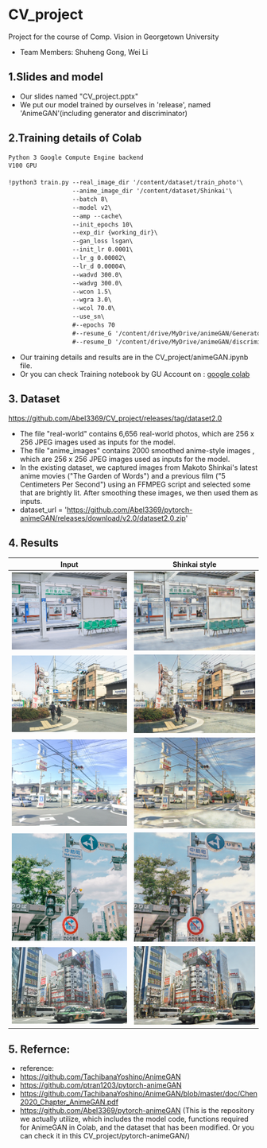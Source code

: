# CV_project
Project for the course of Comp. Vision in Georgetown University
- Team Members: Shuheng Gong, Wei Li


## 1.Slides and model
- Our slides named "CV_project.pptx"
- We put our model trained by ourselves in 'release', named 'AnimeGAN'(including generator and discriminator)


## 2.Training details of Colab
```xml
Python 3 Google Compute Engine backend
V100 GPU

!python3 train.py --real_image_dir '/content/dataset/train_photo'\
                  --anime_image_dir '/content/dataset/Shinkai'\
                  --batch 8\
                  --model v2\
                  --amp --cache\
                  --init_epochs 10\
                  --exp_dir {working_dir}\
                  --gan_loss lsgan\
                  --init_lr 0.0001\
                  --lr_g 0.00002\
                  --lr_d 0.00004\
                  --wadvd 300.0\
                  --wadvg 300.0\
                  --wcon 1.5\
                  --wgra 3.0\
                  --wcol 70.0\
                  --use_sn\
                  #--epochs 70
                  #--resume_G '/content/drive/MyDrive/animeGAN/GeneratorV2_train_photo_Shinkai.pt'\
                  #--resume_D '/content/drive/MyDrive/animeGAN/discriminator_train_photo_Shinkai.pt'\
```
- Our training details and results are in the CV_project/animeGAN.ipynb file.
- Or you can check Training notebook by GU Account on : [google colab](https://colab.research.google.com/drive/1Jk11AZO-pmQRfcGF3t-D3aLqSV9KZVq9#scrollTo=cn88CEIiHWE3)

## 3. Dataset
https://github.com/Abel3369/CV_project/releases/tag/dataset2.0
- The file "real-world" contains 6,656 real-world photos, which are 256 x 256 JPEG images used as inputs for the model.
- The file "anime_images" contains 2000 smoothed anime-style images , which are 256 x 256 JPEG images used as inputs for the model.
- In the existing dataset, we captured images from Makoto Shinkai's latest anime movies ("The Garden of Words") and a previous film ("5 Centimeters Per Second") using an FFMPEG script and selected some that are brightly lit. After smoothing these images, we then used them as inputs.
- dataset_url = 'https://github.com/Abel3369/pytorch-animeGAN/releases/download/v2.0/dataset2.0.zip'

## 4. Results
| Input | Shinkai style |
|--|--|
|![](./examples/input/1.jpg)|![](./examples/output/1.jpg)|
|![](./examples/input/2.jpg)|![](./examples/output/2.jpg)|
|![](./examples/input/3.jpg)|![](./examples/output/3.jpg)|
|![](./examples/input/4.jpg)|![](./examples/output/4.jpg)|
|![](./examples/input/5.jpg)|![](./examples/output/5.jpg)|

## 5. Refernce:
- reference:
- https://github.com/TachibanaYoshino/AnimeGAN
- https://github.com/ptran1203/pytorch-animeGAN
- https://github.com/TachibanaYoshino/AnimeGAN/blob/master/doc/Chen2020_Chapter_AnimeGAN.pdf
- https://github.com/Abel3369/pytorch-animeGAN (This is the repository we actually utilize, which includes the model code, functions required for AnimeGAN in Colab, and the dataset that has been modified. Or you can check it in this CV_project/pytorch-animeGAN/)
